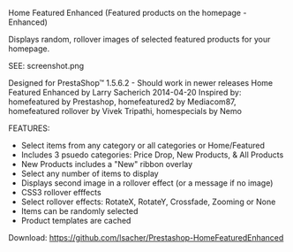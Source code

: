 ﻿Home Featured Enhanced
(Featured products on the homepage - Enhanced)

Displays random, rollover images of selected featured products for your homepage.

SEE: screenshot.png

Designed for PrestaShop™ 1.5.6.2 - Should work in newer releases
Home Featured Enhanced by Larry Sacherich 2014-04-20
Inspired by: homefeatured by Prestashop, homefeatured2 by Mediacom87,
             homefeatured rollover by Vivek Tripathi, homespecials by Nemo 

FEATURES:
- Select items from any category or all categories or Home/Featured
- Includes 3 psuedo categories: Price Drop, New Products, & All Products
- New Products includes a "New" ribbon overlay
- Select any number of items to display
- Displays second image in a rollover effect (or a message if no image)
- CSS3 rollover efffects
- Select rollover effects: RotateX, RotateY, Crossfade, Zooming or None
- Items can be randomly selected
- Product templates are cached

Download: https://github.com/lsacher/Prestashop-HomeFeaturedEnhanced
